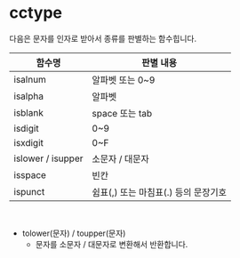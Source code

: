 # cctype

다음은 문자를 인자로 받아서 종류를 판별하는 함수힙니다.

| 함수명            | 판별 내용                            |
| ----------------- | ------------------------------------ |
| isalnum           | 알파벳 또는 0~9                      |
| isalpha           | 알파벳                               |
| isblank           | space 또는 tab                       |
| isdigit           | 0~9                                  |
| isxdigit          | 0~F                                  |
| islower / isupper | 소문자 / 대문자                      |
| isspace           | 빈칸                                 |
| ispunct           | 쉼표(,) 또는 마침표(.) 등의 문장기호 |

<br>

* tolower(문자) / toupper(문자)
  * 문자를 소문자 / 대문자로 변환해서 반환합니다.

